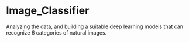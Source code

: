 # Image_Classifier
Analyzing the data, and building a suitable deep learning models that can recognize 6 categories of natural images.
